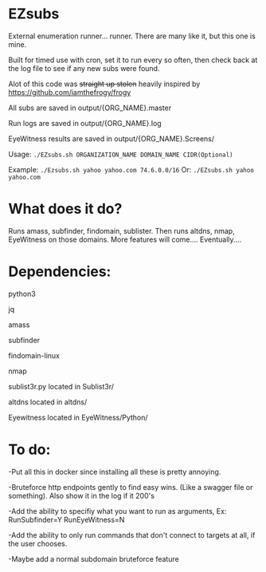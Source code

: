 # EZsubs
External enumeration runner... runner. There are many like it, but this one is mine. 

Built for timed use with cron, set it to run every so often, then check back at the log file to see if any new subs were found. 

Alot of this code was ~~straight up stolen~~ heavily inspired by https://github.com/iamthefrogy/frogy

All subs are saved in output/{ORG_NAME}.master

Run logs are saved in output/{ORG_NAME}.log

EyeWitness results are saved in output/{ORG_NAME}.Screens/

Usage: `./EZsubs.sh ORGANIZATION_NAME DOMAIN_NAME CIDR(Optional)`

Example: `./Ezsubs.sh yahoo yahoo.com 74.6.0.0/16` Or: `./EZsubs.sh yahoo yahoo.com`

# What does it do?
  Runs amass, subfinder, findomain, sublister. Then runs altdns, nmap, EyeWitness on those domains. More features will come.... Eventually.... 


# Dependencies:
  python3
  
  jq
  
  amass
  
  subfinder
  
  findomain-linux
  
  nmap
  
  sublist3r.py located in Sublist3r/
  
  altdns located in altdns/
  
  Eyewitness located in EyeWitness/Python/
  
  
# To do: 
  -Put all this in docker since installing all these is pretty annoying.
  
  -Bruteforce http endpoints gently to find easy wins. (Like a swagger file or something). Also show it in the log if it 200's
  
  -Add the ability to specifiy what you want to run as arguments, Ex: RunSubfinder=Y RunEyeWitness=N
  
  -Add the ability to only run commands that don't connect to targets at all, if the user chooses.
  
  -Maybe add a normal subdomain bruteforce feature
  
